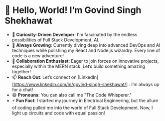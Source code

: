 # 👋 Hello, World! I’m Govind Singh Shekhawat

- 👀 **Curiosity-Driven Developer**: I'm fascinated by the endless possibilities of Full Stack Development, AI.
- 🌱 **Always Growing**: Currently diving deep into advanced DevOps and AI techniques while polishing my React and Node.js wizardry. Every line of code is a new adventure!
- 💞️ **Collaboration Enthusiast**: Eager to join forces on innovative projects, especially within the MERN stack. Let’s build something amazing together!
- 📫 **Reach Out**: Let’s connect on [LinkedIn][https://www.linkedin.com/in/govind-singh-shekhawat/] . I’m always up for a chat!
- 😄 **Pronouns**: You can also call me "The Code Whisperer."
- ⚡ **Fun Fact**: I started my journey in Electrical Engineering, but the allure of coding pulled me into the world of Full Stack Development. Now, I light up circuits and code with equal passion!

<!---
SINGHSHEKHAWAT1651786/SINGHSHEKHAWAT1651786 is a ✨ special ✨ repository because its `README.md` (this file) appears on your GitHub profile.
--->

